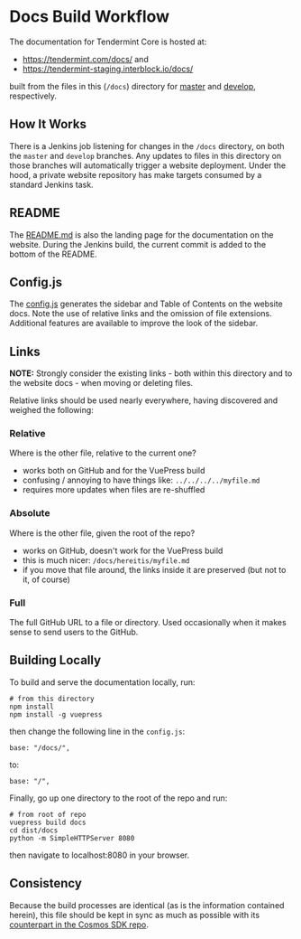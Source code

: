 # Docs Build Workflow

The documentation for Tendermint Core is hosted at:

- https://tendermint.com/docs/ and
- https://tendermint-staging.interblock.io/docs/

built from the files in this (`/docs`) directory for
[master](https://github.com/tendermint/tendermint/tree/master/docs)
and [develop](https://github.com/tendermint/tendermint/tree/develop/docs),
respectively.

## How It Works

There is a Jenkins job listening for changes in the `/docs` directory, on both
the  `master` and `develop` branches. Any updates to files in this directory
on those branches will automatically trigger a website deployment. Under the hood,
a private website repository has make targets consumed by a standard Jenkins task.

## README

The [README.md](./README.md) is also the landing page for the documentation
on the website. During the Jenkins build, the current commit is added to the bottom
of the README.

## Config.js

The [config.js](./.vuepress/config.js) generates the sidebar and Table of Contents
on the website docs. Note the use of relative links and the omission of
file extensions. Additional features are available to improve the look
of the sidebar.

## Links

**NOTE:** Strongly consider the existing links - both within this directory
and to the website docs - when moving or deleting files.

Relative links should be used nearly everywhere, having discovered and weighed the following:

### Relative

Where is the other file, relative to the current one?

- works both on GitHub and for the VuePress build
- confusing / annoying to have things like: `../../../../myfile.md`
- requires more updates when files are re-shuffled

### Absolute

Where is the other file, given the root of the repo?

- works on GitHub, doesn't work for the VuePress build
- this is much nicer: `/docs/hereitis/myfile.md`
- if you move that file around, the links inside it are preserved (but not to it, of course)

### Full

The full GitHub URL to a file or directory. Used occasionally when it makes sense
to send users to the GitHub.

## Building Locally

To build and serve the documentation locally, run:

```
# from this directory
npm install
npm install -g vuepress
```

then change the following line in the `config.js`:

```
base: "/docs/",
```

to:

```
base: "/",
```

Finally, go up one directory to the root of the repo and run:

```
# from root of repo
vuepress build docs
cd dist/docs
python -m SimpleHTTPServer 8080
```

then navigate to localhost:8080 in your browser.

## Consistency

Because the build processes are identical (as is the information contained herein), this file should be kept in sync as
much as possible with its [counterpart in the Cosmos SDK repo](https://github.com/cosmos/cosmos-sdk/blob/develop/docs/DOCS_README.md).
